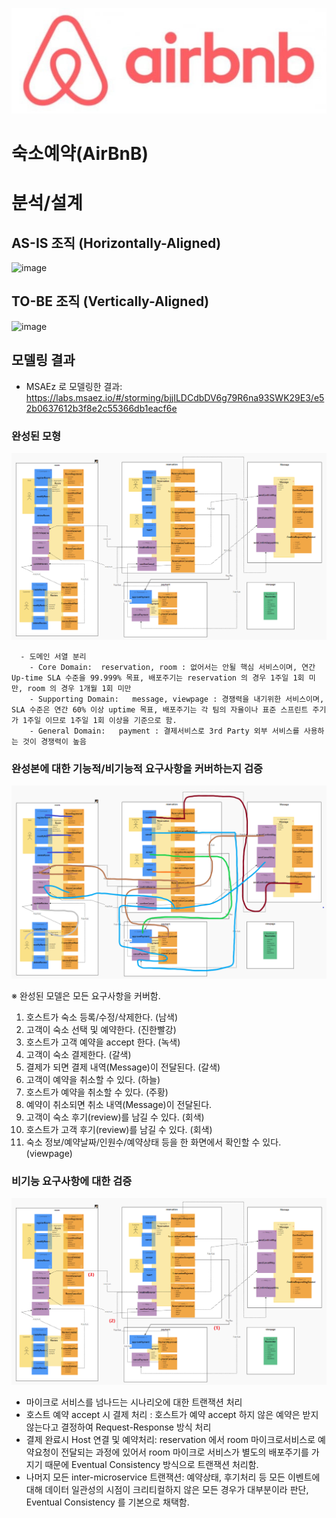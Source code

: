 ![image](https://github.com/jaehyunkim12/hw4-msa-capstone-project/blob/main/images/airbnb.jpg)

# 숙소예약(AirBnB)

# 분석/설계

## AS-IS 조직 (Horizontally-Aligned)
  ![image](https://user-images.githubusercontent.com/77129832/119316165-96ca3680-bcb1-11eb-9a91-f2b627890bab.png)

## TO-BE 조직 (Vertically-Aligned)  
  ![image](https://user-images.githubusercontent.com/77129832/119315258-a09f6a00-bcb0-11eb-9940-c2a82f2f7d09.png)


## 모델링 결과
* MSAEz 로 모델링한 결과:  https://labs.msaez.io/#/storming/bjjILDCdbDV6g79R6na93SWK29E3/e52b0637612b3f8e2c55366db1eacf6e


### 완성된 모형

![image](https://github.com/LeeJangHaeng/airbnb_project/blob/main/%EC%A0%84%EC%B2%B4%20%EA%B7%B8%EB%A6%BC-1.png)

      - 도메인 서열 분리 
        - Core Domain:  reservation, room : 없어서는 안될 핵심 서비스이며, 연간 Up-time SLA 수준을 99.999% 목표, 배포주기는 reservation 의 경우 1주일 1회 미만, room 의 경우 1개월 1회 미만
        - Supporting Domain:   message, viewpage : 경쟁력을 내기위한 서비스이며, SLA 수준은 연간 60% 이상 uptime 목표, 배포주기는 각 팀의 자율이나 표준 스프린트 주기가 1주일 이므로 1주일 1회 이상을 기준으로 함.
        - General Domain:   payment : 결제서비스로 3rd Party 외부 서비스를 사용하는 것이 경쟁력이 높음 


### 완성본에 대한 기능적/비기능적 요구사항을 커버하는지 검증

![image](https://github.com/LeeJangHaeng/airbnb_project/blob/main/%EC%A0%84%EC%B2%B4%20%EA%B7%B8%EB%A6%BC-2.png)

※ 완성된 모델은 모든 요구사항을 커버함.
1. 호스트가 숙소 등록/수정/삭제한다.  (남색)
2. 고객이 숙소 선택 및 예약한다.        (진한빨강)
4. 호스트가 고객 예약을 accept 한다.   (녹색)
5. 고객이 숙소 결제한다.                   (갈색)
6. 결제가 되면 결제 내역(Message)이 전달된다. (갈색)
7. 고객이 예약을 취소할 수 있다. (하늘)
8. 호스트가 예약을 취소할 수 있다. (주황)
9. 예약이 취소되면 취소 내역(Message)이 전달된다.
10. 고객이 숙소 후기(review)를 남길 수 있다.   (회색)
11. 호스트가 고객 후기(review)를 남길 수 있다. (회색)
12. 숙소 정보/예약날짜/인원수/예약상태 등을 한 화면에서 확인할 수 있다.(viewpage)



### 비기능 요구사항에 대한 검증

![image](https://github.com/LeeJangHaeng/airbnb_project/blob/main/%EC%A0%84%EC%B2%B4%20%EA%B7%B8%EB%A6%BC-4.png)

- 마이크로 서비스를 넘나드는 시나리오에 대한 트랜잭션 처리
- 호스트 예약 accept 시 결제 처리 : 호스트가 예약 accept 하지 않은 예약은 받지 않는다고 결정하여 Request-Response 방식 처리
- 결제 완료시 Host 연결 및 예약처리: reservation 에서 room 마이크로서비스로 예약요청이 전달되는 과정에 있어서 room 마이크로 서비스가 별도의 배포주기를 가지기 때문에 Eventual Consistency 방식으로 트랜잭션 처리함.
- 나머지 모든 inter-microservice 트랜잭션: 예약상태, 후기처리 등 모든 이벤트에 대해 데이터 일관성의 시점이 크리티컬하지 않은 모든 경우가 대부분이라 판단, Eventual Consistency 를 기본으로 채택함.
